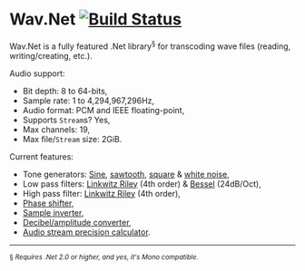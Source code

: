 Wav.Net [![Build Status](https://travis-ci.org/ArcticEcho/Wav.Net.svg?branch=master)](https://travis-ci.org/ArcticEcho/Wav.Net)
=======

Wav.Net is a fully featured .Net library<sup>§</sup> for transcoding wave files (reading, writing/creating, etc.).

Audio support:

 - Bit depth: 8 to 64-bits,
 - Sample rate: 1 to 4,294,967,296Hz,
 - Audio format: PCM and IEEE floating-point,
 - Supports `Stream`s? Yes,
 - Max channels: 19,
 - Max file/`Stream` size: 2GiB.

Current features:

 - Tone generators: [Sine][sineGen], [sawtooth][sawGen], [square][sqrGen] & [white noise][whtNoiseGen],
 - Low pass filters: [Linkwitz Riley][linkLP] (4th order) & [Bessel][besselLP] (24dB/Oct),
 - High pass filter: [Linkwitz Riley][linkHP] (4th order),
 - [Phase shifter][phaseShft],
 - [Sample inverter][smpInv],
 - [Decibel/amplitude converter][dBAmpCal],
 - [Audio stream precision calculator][strmPrecCal].
 
---

 <sup>§ *Requires .Net 2.0 or higher, and yes, it's Mono compatible.*</sup>

 [sineGen]: https://github.com/ArcticEcho/Wav.Net/blob/master/Wav.Net/Tools/Generators/SineWave.cs#L34
 [sawGen]: https://github.com/ArcticEcho/Wav.Net/blob/master/Wav.Net/Tools/Generators/Sawtooth.cs#L32
 [sqrGen]: https://github.com/ArcticEcho/Wav.Net/blob/master/Wav.Net/Tools/Generators/SquareWave.cs#L32
 [whtNoiseGen]: https://github.com/ArcticEcho/Wav.Net/blob/master/Wav.Net/Tools/Generators/WhiteNoise.cs#L32
 [linkHP]: https://github.com/ArcticEcho/Wav.Net/blob/master/Wav.Net/Tools/Filters/LinkwitzRileyHighPass.cs#L33
 [linkLP]: https://github.com/ArcticEcho/Wav.Net/blob/master/Wav.Net/Tools/Filters/LinkwitzRileyLowPass.cs#L34
 [besselLP]: https://github.com/ArcticEcho/Wav.Net/blob/master/Wav.Net/Tools/Filters/BesselLowPass.cs#L33
 [phaseShft]: https://github.com/ArcticEcho/Wav.Net/blob/master/Wav.Net/Tools/PhaseShifter.cs#L32
 [smpInv]: https://github.com/ArcticEcho/Wav.Net/blob/master/Wav.Net/Tools/SampleInverter.cs#L25
 [dBAmpCal]: https://github.com/ArcticEcho/Wav.Net/blob/master/Wav.Net/Tools/Math.cs#L29-L60
 [strmPrecCal]: https://github.com/ArcticEcho/Wav.Net/blob/master/Wav.Net/Tools/Math.cs#L62-L121
